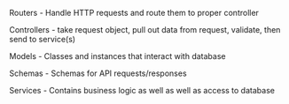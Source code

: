 Routers - Handle HTTP requests and route them to proper controller

Controllers - take request object, pull out data from request, validate, then send to service(s)

Models - Classes and instances that interact with database

Schemas - Schemas for API requests/responses

Services - Contains business logic as well as well as access to database